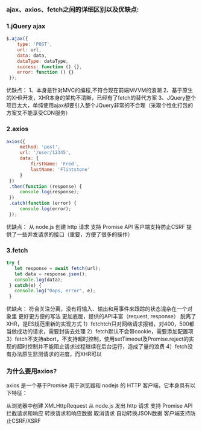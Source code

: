 ### ajax、axios、fetch之间的详细区别以及优缺点:
### 1.jQuery ajax
```javascript
$.ajax({
    type: 'POST',
    url: url,
    data: data,
    dataType: dataType,
    success: function () {},
    error: function () {}
 });
```
优缺点：
1、本身是针对MVC的编程,不符合现在前端MVVM的浪潮
2、基于原生的XHR开发，XHR本身的架构不清晰，已经有了fetch的替代方案
3、JQuery整个项目太大，单纯使用ajax却要引入整个JQuery非常的不合理（采取个性化打包的方案又不能享受CDN服务）


### 2.axios
```javascript
axios({
     method: 'post',
     url: '/user/12345',
     data: {
         firstName: 'Fred',
         lastName: 'Flintstone'
     }
 })
 .then(function (response) {
     console.log(response);
 })
 .catch(function (error) {
     console.log(error);
 });
```
优缺点：
从 node.js 创建 http 请求
支持 Promise API
客户端支持防止CSRF
提供了一些并发请求的接口（重要，方便了很多的操作）

### 3.fetch
```javascript
try {
   let response = await fetch(url);
   let data = response.json();
   console.log(data);
 } catch(e) {
   console.log("Oops, error", e);
 }
```
优缺点：
符合关注分离，没有将输入、输出和用事件来跟踪的状态混杂在一个对象里
更好更方便的写法
更加底层，提供的API丰富（request, response）
脱离了XHR，是ES规范里新的实现方式
1）fetchtch只对网络请求报错，对400，500都当做成功的请求，需要封装去处理
2）fetch默认不会带cookie，需要添加配置项
3）fetch不支持abort，不支持超时控制，使用setTimeout及Promise.reject的实现的超时控制并不能阻止请求过程继续在后台运行，造成了量的浪费
4）fetch没有办法原生监测请求的进度，而XHR可以


### 为什么要用axios?
axios 是一个基于Promise 用于浏览器和 nodejs 的 HTTP 客户端，它本身具有以下特征：

从浏览器中创建 XMLHttpRequest
从 node.js 发出 http 请求
支持 Promise API
拦截请求和响应
转换请求和响应数据
取消请求
自动转换JSON数据
客户端支持防止CSRF/XSRF